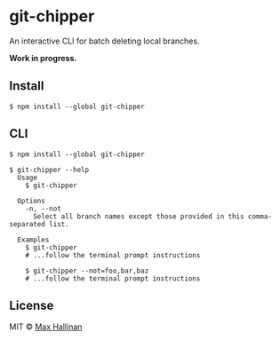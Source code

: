 # git-chipper

An interactive CLI for batch deleting local branches.

**Work in progress.**

## Install

```
$ npm install --global git-chipper
```


## CLI

```
$ npm install --global git-chipper
```

```
$ git-chipper --help
  Usage
    $ git-chipper

  Options
    -n, --not
      Select all branch names except those provided in this comma-separated list.

  Examples
    $ git-chipper
    # ...follow the terminal prompt instructions

    $ git-chipper --not=foo,bar,baz
    # ...follow the terminal prompt instructions
```


## License

MIT © [Max Hallinan](https://github.com/maxhallinan)
